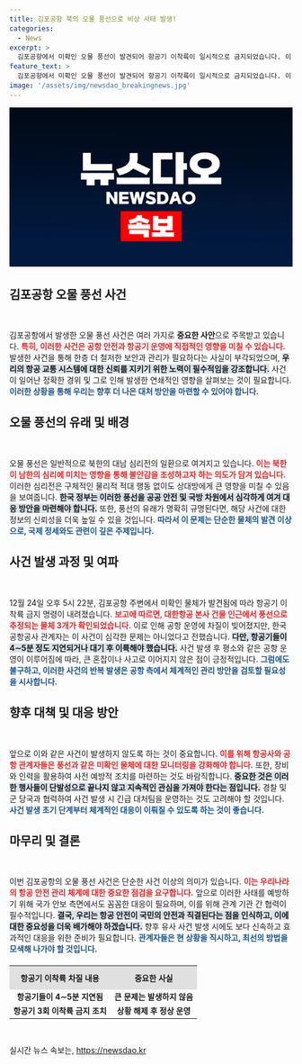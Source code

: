 ```yaml
---
title: 김포공항 북의 오물 풍선으로 비상 사태 발생!
categories:
  - News
excerpt: >
  김포공항에서 미확인 오물 풍선이 발견되어 항공기 이착륙이 일시적으로 금지되었습니다. 이 사건은 북한의 대남 전략으로 추정되며, 다수의 항공편에 소폭의 지연을 초래했습니다. 흥미진진한 상황의 전말을 확인하세요!
feature_text: >
  김포공항에서 미확인 오물 풍선이 발견되어 항공기 이착륙이 일시적으로 금지되었습니다. 이 사건은 북한의 대남 전략으로 추정되며, 다수의 항공편에 소폭의 지연을 초래했습니다. 흥미진진한 상황의 전말을 확인하세요!
image: '/assets/img/newsdao_breakingnews.jpg'
---
```


<p><img src="/assets/img/newsdao_breakingnews.jpg" alt="ontimetimes 속보" /></p>

<h2 data-ke-size="size26">김포공항 오물 풍선 사건</h2>

<p data-ke-size="size16">&nbsp;</p>

<p>김포공항에서 발생한 오물 풍선 사건은 여러 가지로 <strong>중요한 사안</strong>으로 주목받고 있습니다. <b><span style="color: #ee2323;">특히, 이러한 사건은 공항 안전과 항공기 운영에 직접적인 영향을 미칠 수 있습니다.</span></b> 발생한 사건을 통해 한층 더 철저한 보안과 관리가 필요하다는 사실이 부각되었으며, <b><span style="background-color: #21538527;">우리의 항공 교통 시스템에 대한 신뢰를 지키기 위한 노력이 필수적임을 강조합니다.</span></b> 사건이 일어난 정확한 경위 및 그로 인해 발생한 연쇄적인 영향을 살펴보는 것이 필요합니다. <b><span style="color: #1a5490;">이러한 상황을 통해 우리는 향후 더 나은 대처 방안을 마련할 수 있어야 합니다.</span></b></p>

<h2 data-ke-size="size26">오물 풍선의 유래 및 배경</h2>

<p data-ke-size="size16">&nbsp;</p>

<p>오물 풍선은 일반적으로 북한의 대남 심리전의 일환으로 여겨지고 있습니다. <b><span style="color: #ee2323;">이는 북한이 남한의 심리에 미치는 영향을 통해 불안감을 조성하고자 하는 의도가 담겨 있습니다.</span></b> 이러한 심리전은 구체적인 물리적 적대 행동 없이도 상대방에게 큰 영향을 미칠 수 있음을 보여줍니다. <b><span style="background-color: #21538527;">한국 정부는 이러한 풍선을 공공 안전 및 국방 차원에서 심각하게 여겨 대응 방안을 마련해야 합니다.</span></b> 또한, 풍선의 유래가 명확히 규명된다면, 해당 사건에 대한 정보의 신뢰성을 더욱 높일 수 있을 것입니다. <b><span style="color: #1a5490;">따라서 이 문제는 단순한 물체의 발견 이상으로, 국제 정세와도 관련이 깊은 주제입니다.</span></b></p>

<h2 data-ke-size="size26">사건 발생 과정 및 여파</h2>

<p data-ke-size="size16">&nbsp;</p>

<p>12월 24일 오후 5시 22분, 김포공항 주변에서 미확인 물체가 발견됨에 따라 항공기 이착륙 금지 명령이 내려졌습니다. <b><span style="color: #ee2323;">보고에 따르면, 대한항공 본사 건물 인근에서 풍선으로 추정되는 물체 3개가 확인되었습니다.</span></b> 이로 인해 공항 운영에 차질이 빚어졌지만, 한국공항공사 관계자는 이 사건이 심각한 문제는 아니었다고 전했습니다. <b><span style="background-color: #21538527;">다만, 항공기들이 4∼5분 정도 지연되거나 대기 후 이륙해야 했습니다.</span></b> 사건 발생 후 평소와 같은 공항 운영이 이루어짐에 따라, 큰 혼잡이나 사고로 이어지지 않은 점이 긍정적입니다. <b><span style="color: #1a5490;">그럼에도 불구하고, 이러한 사건의 반복 발생은 공항 측에서 체계적인 관리 방안을 검토할 필요성을 시사합니다.</span></b></p>

<h2 data-ke-size="size26">향후 대책 및 대응 방안</h2>

<p data-ke-size="size16">&nbsp;</p>

<p>앞으로 이와 같은 사건이 발생하지 않도록 하는 것이 중요합니다. <b><span style="color: #ee2323;">이를 위해 항공사와 공항 관계자들은 풍선과 같은 미확인 물체에 대한 모니터링을 강화해야 합니다.</span></b> 또한, 장비와 인력을 활용하여 사전 예방적 조치를 마련하는 것도 바람직합니다. <b><span style="background-color: #21538527;">중요한 것은 이러한 행사들이 단발성으로 끝나지 않고 지속적인 관심을 가져야 한다는 점입니다.</span></b> 경찰 및 군 당국과 협력하여 사건 발생 시 긴급 대처팀을 운영하는 것도 고려해야 할 것입니다. <b><span style="color: #1a5490;">사건 발생 초기 단계부터 체계적인 대응이 이뤄질 수 있도록 하는 것이 좋습니다.</span></b></p>

<h2 data-ke-size="size26">마무리 및 결론</h2>

<p data-ke-size="size16">&nbsp;</p>

<p>이번 김포공항의 오물 풍선 사건은 단순한 사건 이상의 의미가 있습니다. <b><span style="color: #ee2323;">이는 우리나라의 항공 안전 관리 체계에 대한 중요한 점검을 요구합니다.</span></b> 앞으로 이러한 사태를 예방하기 위해 국가 안보 측면에서도 꼼꼼한 대응이 필요하며, 이를 위해 관계 기관 간 협력이 필수적입니다. <b><span style="background-color: #21538527;">결국, 우리는 항공 안전이 국민의 안전과 직결된다는 점을 인식하고, 이에 대한 중요성을 더욱 배가해야 하겠습니다.</span></b> 향후 유사 사건 발생 시에도 보다 신속하고 효과적인 대응을 위한 준비가 필요합니다. <b><span style="color: #1a5490;">관계자들은 현 상황을 직시하고, 최선의 방법을 모색해 나가야 할 것입니다.</span></b></p>

<table style="width: 100%; border-collapse: collapse; margin-top: 20px; ">
    <tr style="background-color: #e0e0e0;">
        <th style="text-align: center; height: 35px;"><b>항공기 이착륙 차질 내용</b></th>
        <th style="text-align: center; height: 35px;"><b>중요한 사실</b></th>
    </tr>
    <tr>
        <td style="text-align: center; height: 17px;"><b>항공기들이 4∼5분 지연됨</b></td>
        <td style="text-align: center; height: 17px;"><b>큰 문제는 발생하지 않음</b></td>
    </tr>
    <tr>
        <td style="text-align: center; height: 17px;"><b>항공기 3회 이착륙 금지 조치</b></td>
        <td style="text-align: center; height: 17px;"><b>상황 해제 후 정상 운영</b></td>
    </tr>
</table>

<p data-ke-size="size16">&nbsp;</p>
실시간 뉴스 속보는, <a href="https://newsdao.kr" rel="dofollow">https://newsdao.kr</a>


